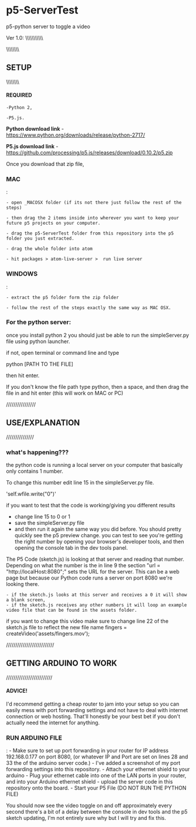 # p5-ServerTest
 p5-python server to toggle a video

Ver 1.0:
\\\\\\\\\\\\\\\\\\\\\\

\\\\\\\\\\\\\\\\

<b><h2>SETUP</h2></b>

\\\\\\\\\\\\\\\\\
<b><h4>REQUIRED</b></h4>

	-Python 2,

	-P5.js.



<b>Python download link</b> - https://www.python.org/downloads/release/python-2717/

<b>P5.js download link</b> - https://github.com/processing/p5.js/releases/download/0.10.2/p5.zip


Once you download that zip file,
<b><h3>MAC</h3></b>:

	- open _MACOSX folder (if its not there just follow the rest of the steps)

	- then drag the 2 items inside into wherever you want to keep your future p5 projects on your computer.

	- drag the p5-ServerTest folder from this repository into the p5 folder you just extracted.

	- drag the whole folder into atom

	- hit packages > atom-live-server >  run live server
 <b><h3>WINDOWS</h3></b>:

	- extract the p5 folder form the zip folder

	- follow the rest of the steps exactly the same way as MAC OSX.

<h3>For the python server:</h3>
once you install python 2 you should just be able to run the simpleServer.py file using python launcher.

if not, open terminal or command line and type

python [PATH TO THE FILE]


then hit enter.

If you don't know the file path
	type python, then a space, and then drag the file in and hit enter (this will work on MAC or PC)


////////////////

<b><h2>USE/EXPLANATION</h2></b>

///////////////

<b><h3>what's happening???</h3></b>

the python code is running a local server on your computer that basically only contains 1 number.


To change this number edit line 15 in the simpleServer.py file.

'self.wfile.write("0")'


if you want to test that the code is working/giving you different results

- change line 15 to 0 or 1
- save the simpleServer.py file
- and then run it again the same way you did before.
You should pretty quickly see the p5 preview change.
you can test to see you're getting the right number by opening your browser's developer tools, and then opening the console tab in the dev tools panel.


The P5 Code (sketch.js) is looking at that server and reading that number. Depending on what the number is the
in line 9 the section "url = "http://localHost:8080";" sets the URL for the server.
This can be a web page but because our Python code runs a server on port 8080 we're looking there.

	- if the sketch.js looks at this server and receives a 0 it will show a blank screen,
	- if the sketch.js receives any other numbers it will loop an example video file that can be found in the assets folder.
if you want to change this video make sure to change line 22 of the sketch.js file to reflect the new file name
	 fingers = createVideo('assets/fingers.mov');


//////////////////////////

<b><h2>GETTING ARDUINO TO WORK</h2></b>

/////////////////////////

<h4>ADVICE!</h4>
I'd recommend getting a cheap router to jam into your setup so you can easily mess with port forwarding settings and not have to deal with
internet connection or web hosting. That'll honestly be your best bet if you don't actually
need the internet for anything.

 <b><h3>RUN ARDUINO FILE</h3></b>:
	- Make sure to set up port forwarding in your router for IP address 192.168.0.177 on port 8080,
		(or whatever IP and Port are set on lines 28 and 33 the of the arduino server code.)
	- I've added a screenshot of my port forwarding settings into this repository.
	- Attach your ethernet shield to your arduino 
	- Plug your ethernet cable into one of the LAN ports in your router, and into your Arduino ethernet shield
	- upload the server code in this repository onto the board.
	- Start your P5 File (DO NOT RUN THE PYTHON FILE)


You should now see the video toggle on and off approximately every second
there's a bit of a delay between the console in dev tools and the p5 sketch updating, I'm not entirely sure why but I will try and fix this.
